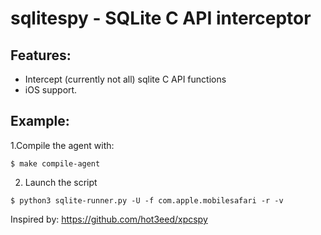 # sqlitespy - SQLite C API interceptor

## Features:
* Intercept (currently not all) sqlite C API functions
* iOS support.

## Example:
1.Compile the agent with:
```
$ make compile-agent
```
2. Launch the script
```
$ python3 sqlite-runner.py -U -f com.apple.mobilesafari -r -v
```

Inspired by: https://github.com/hot3eed/xpcspy
